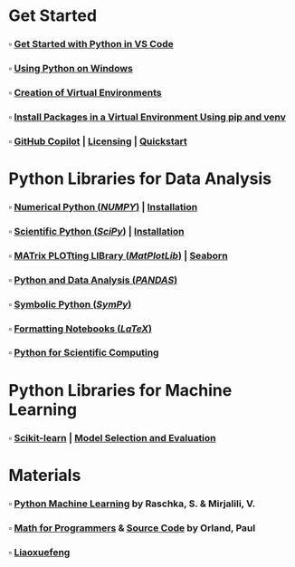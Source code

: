 # Get Started 
### $\square$ [Get Started with Python in VS Code](https://code.visualstudio.com/docs/python/python-tutorial#_install-and-use-packages)
### $\square$ [Using Python on Windows](https://docs.python.org/3.9/using/windows.html)
### $\square$ [Creation of Virtual Environments](https://docs.python.org/3.9/library/venv.html#module-venv)
### $\square$ [Install Packages in a Virtual Environment Using pip and venv](https://packaging.python.org/en/latest/guides/installing-using-pip-and-virtual-environments/#creating-a-virtual-environment)
### $\square$ [GitHub Copilot](https://code.visualstudio.com/docs/copilot/overview) | [Licensing](https://visualstudio.microsoft.com/github-copilot/) | [Quickstart](https://docs.github.com/en/copilot/quickstart)
# Python Libraries for Data Analysis
### $\square$ [Numerical Python (*NUMPY*)](https://numpy.org/doc/stable/reference/) | [Installation](https://numpy.org)
### $\square$ [Scientific Python (*SciPy*)](https://docs.scipy.org/doc) | [Installation](https://scipy.org/)
### $\square$ [ MATrix PLOTting LIBrary (*MatPlotLib*)](https://matplotlib.org/) | [Seaborn](https://seaborn.pydata.org/installing.html)
### $\square$ [Python and Data Analysis (*PANDAS*)](https://pandas.pydata.org/)
### $\square$ [Symbolic Python (*SymPy*)](https://docs.sympy.org/latest/tutorials/intro-tutorial/index.html)
### $\square$ [Formatting Notebooks (*LaTeX*)](https://latex-programming.fandom.com/wiki/List_of_LaTeX_symbols)
### $\square$ [Python for Scientific Computing](https://aaltoscicomp.github.io/python-for-scicomp/)
# Python Libraries for Machine Learning
### $\square$ [Scikit-learn](https://scikit-learn.org/stable/index.html) | [Model Selection and Evaluation](https://scikit-learn.org/stable/model_selection.html)
# Materials
### $\square$ [Python Machine Learning](https://github.com/rasbt/python-machine-learning-book-3rd-edition) by Raschka, S. & Mirjalili, V.
### $\square$ [Math for Programmers](https://www.manning.com/books/math-for-programmers) & [Source Code](https://github.com/orlandpm/Math-for-Programmers) by Orland, Paul
### $\square$ [Liaoxuefeng](https://liaoxuefeng.com/books/python/introduction/index.html)





